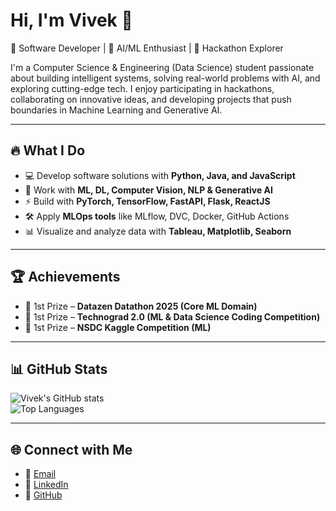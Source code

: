# Hi, I'm Vivek 👋  

🚀 Software Developer | 🤖 AI/ML Enthusiast | 🎯 Hackathon Explorer  

I'm a Computer Science & Engineering (Data Science) student passionate about building intelligent systems, solving real-world problems with AI, and exploring cutting-edge tech. I enjoy participating in hackathons, collaborating on innovative ideas, and developing projects that push boundaries in Machine Learning and Generative AI.  

---

## 🔥 What I Do  
- 💻 Develop software solutions with **Python, Java, and JavaScript**  
- 🤖 Work with **ML, DL, Computer Vision, NLP & Generative AI**  
- ⚡ Build with **PyTorch, TensorFlow, FastAPI, Flask, ReactJS**  
- 🛠️ Apply **MLOps tools** like MLflow, DVC, Docker, GitHub Actions  
- 📊 Visualize and analyze data with **Tableau, Matplotlib, Seaborn**  

---

## 🏆 Achievements  
- 🥇 1st Prize – **Datazen Datathon 2025 (Core ML Domain)**  
- 🥇 1st Prize – **Technograd 2.0 (ML & Data Science Coding Competition)**  
- 🥇 1st Prize – **NSDC Kaggle Competition (ML)**  

---

## 📊 GitHub Stats  
![Vivek's GitHub stats](https://github-readme-stats.vercel.app/api?username=VivekNair2&show_icons=true&theme=tokyonight)  
![Top Languages](https://github-readme-stats.vercel.app/api/top-langs/?username=VivekNair2&layout=compact&theme=tokyonight)  

---

## 🌐 Connect with Me  
- 📧 [Email](mailto:vivekh2004@gmail.com)  
- 💼 [LinkedIn](https://linkedin.com/in/vivek-nair-a7257328a)  
- 🐙 [GitHub](https://github.com/VivekNair2)  
